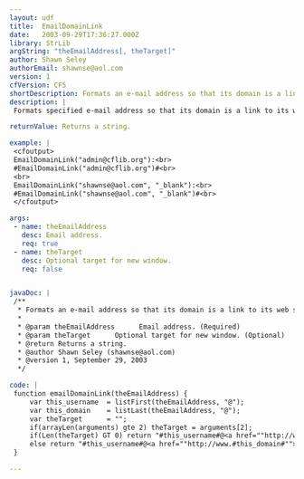 ```yaml
---
layout: udf
title:  EmailDomainLink
date:   2003-09-29T17:36:27.000Z
library: StrLib
argString: "theEmailAddress[, theTarget]"
author: Shawn Seley
authorEmail: shawnse@aol.com
version: 1
cfVersion: CF5
shortDescription: Formats an e-mail address so that its domain is a link to its web site.
description: |
 Formats specified e-mail address so that its domain is a link to its www.domain.com web site. Helpful when analyzing where your subscribers come from.

returnValue: Returns a string.

example: |
 <cfoutput>
 EmailDomainLink("admin@cflib.org"):<br>
 #EmailDomainLink("admin@cflib.org")#<br>
 <br>
 EmailDomainLink("shawnse@aol.com", "_blank"):<br>
 #EmailDomainLink("shawnse@aol.com", "_blank")#<br>
 </cfoutput>

args:
 - name: theEmailAddress
   desc: Email address.
   req: true
 - name: theTarget
   desc: Optional target for new window.
   req: false


javaDoc: |
 /**
  * Formats an e-mail address so that its domain is a link to its web site.
  * 
  * @param theEmailAddress      Email address. (Required)
  * @param theTarget      Optional target for new window. (Optional)
  * @return Returns a string. 
  * @author Shawn Seley (shawnse@aol.com) 
  * @version 1, September 29, 2003 
  */

code: |
 function emailDomainLink(theEmailAddress) {
     var this_username  = listFirst(theEmailAddress, "@");
     var this_domain    = listLast(theEmailAddress, "@");
     var theTarget      = "";
     if(arrayLen(arguments) gte 2) theTarget = arguments[2];
     if(Len(theTarget) GT 0) return "#this_username#@<a href=""http://www.#this_domain#"" target=""#theTarget#"">#this_domain#</a>";
     else return "#this_username#@<a href=""http://www.#this_domain#"">#this_domain#</a>";
 }

---
```


